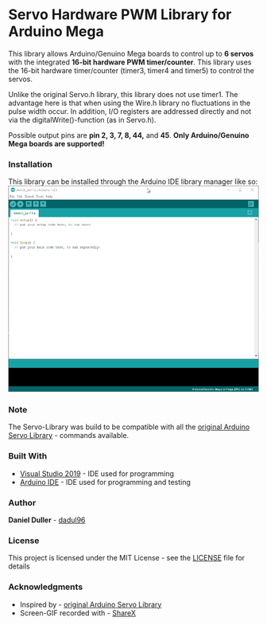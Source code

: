 # Servo Hardware PWM Library for Arduino Mega

This library allows Arduino/Genuino Mega boards to control up to **6 servos** with the integrated **16-bit hardware PWM timer/counter**.
This library uses the 16-bit hardware timer/counter (timer3, timer4 and timer5) to control the servos.

Unlike the original Servo.h library, this library does not use timer1.
The advantage here is that when using the Wire.h library no fluctuations in the pulse width occur.
In addition, I/O registers are addressed directly and not via the digitalWrite()-function (as in Servo.h).

Possible output pins are **pin 2, 3, 7, 8, 44,** and **45**. 
**Only Arduino/Genuino Mega boards are supported!**

### Installation
This library can be installed through the Arduino IDE library manager like so:
![](installation.gif)

### Note
The Servo-Library was build to be compatible with all the [original Arduino Servo Library](https://github.com/arduino-libraries/Servo) - commands available.

### Built With
* [Visual Studio 2019](https://visualstudio.microsoft.com/) - IDE used for programming
* [Arduino IDE](https://www.arduino.cc/en/Main/Software) - IDE used for programming and testing

### Author
**Daniel Duller** - [dadul96](https://github.com/dadul96)

### License
This project is licensed under the MIT License - see the [LICENSE](LICENSE) file for details

### Acknowledgments
* Inspired by - [original Arduino Servo Library](https://github.com/arduino-libraries/Servo)
* Screen-GIF recorded with - [ShareX](https://getsharex.com/)
